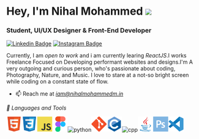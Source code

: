 
# Hey, I'm Nihal Mohammed <img src="https://media.giphy.com/media/hvRJCLFzcasrR4ia7z/giphy.gif" width="25px">
### Student, UI/UX Designer & Front-End Developer
[![Linkedin Badge](https://img.shields.io/badge/-LinkedIn-blue?style=flat-square&logo=Linkedin&logoColor=white&link=https://www.linkedin.com/in/shiyas-mohammed-75382a215/)](https://www.linkedin.com/in/nihalmohammedm)
[![Instagram Badge](https://img.shields.io/badge/-Instagram-D7008A?style=flat-square&labelColor=D7008A&logo=Instagram&logoColor=white&link=https://www.instagram.com/nihalmohammedm/)](https://www.instagram.com/nihalmohammedm/)

Currently, I am *open to work* and i am currently learing *ReactJS*.I works Freelance Focused on Developing performant websites and designs.I'm A very outgoing and curious person, who's passionate about coding, Photography, Nature, and Music. I love to stare at a not-so bright screen while coding on a constant state of flow.

- 📫 Reach me at *iam@nihalmohammedm.in*


*🔨 Languages and Tools*  

<img src="https://raw.githubusercontent.com/devicons/devicon/master/icons/html5/html5-original.svg" alt="htm5" width="40" height="40"/><img src="https://raw.githubusercontent.com/devicons/devicon/master/icons/css3/css3-original.svg" alt="css3" width="40" height="40"/><img src="https://raw.githubusercontent.com/devicons/devicon/master/icons/javascript/javascript-original.svg" alt="javascript" width="40" height="40"/><img src="https://raw.githubusercontent.com/devicons/devicon/master/icons/figma/figma-original.svg" alt="figma" width="40" height="40"/><img
src="https://raw.githubusercontent.com/jmnote/z-icons/master/svg/python.svg" alt="python" width="40" height="40"/><img src="https://raw.githubusercontent.com/devicons/devicon/master/icons/git/git-original.svg" alt="git" width="40" height="40"/><img src="https://raw.githubusercontent.com/devicons/devicon/master/icons/c/c-original.svg" alt="vscode" width="40" height="40"/><img
src="https://raw.githubusercontent.com/jmnote/z-icons/master/svg/cpp.svg" alt="cpp" width="40" height="40"/><img src="https://raw.githubusercontent.com/devicons/devicon/master/icons/java/java-original.svg" alt="vscode" width="40" height="40"/><img 
src="https://raw.githubusercontent.com/devicons/devicon/master/icons/photoshop/photoshop-plain.svg" alt="ps" width="40" height="40"/><img
src="https://raw.githubusercontent.com/devicons/devicon/master/icons/vscode/vscode-original.svg" alt="vscode" width="40" height="40"/>
